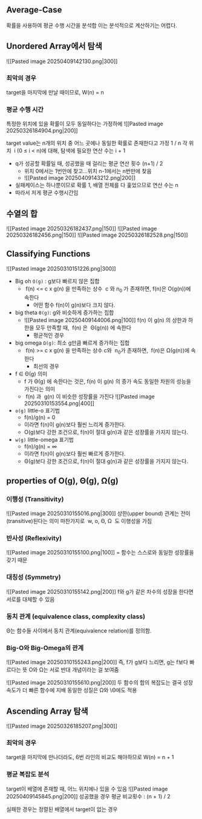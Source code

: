## Average-Case
확률을 사용하여 평균 수행 시간을 분석합
이는 분석적으로 계산하기는 어렵다.
## Unordered Array에서 탐색
![[Pasted image 20250409142130.png|300]]
### 최악의 경우
target을 마지막에 만날 때이므로, W(n) = n
### 평균 수행 시간
특정한 위치에 있을 확률이 모두 동일하다는 가정하에
![[Pasted image 20250326184904.png|200]]

target value는 n개의 위치 중 어느 곳에나 동일한 확률로 존재한다고 가정 1 / n
각 위치  i (0 ≤ i < n)에 대해, 탐색에 필요한 연산 수는 i + 1
- q가 성공할 확률일 때, 성공했을 때 걸리는 평균 연산 횟수 (n+1) / 2
	- 위치 0에서는 1번만에 찾고...위치 n-1에서는 n번만에 찾음
	- ![[Pasted image 20250409143212.png|200]]
- 실패케이스는 하나뿐이므로 확률 1, 배열 전체를 다 훑었으므로 연산 수는 n
- 따라서 저게 평균 수행시간임
## 수열의 합
![[Pasted image 20250326182437.png|150]]
![[Pasted image 20250326182456.png|150]]
![[Pasted image 20250326182528.png|150]]
## Classifying Functions
![[Pasted image 20250310151226.png|300]]
- Big oh `O(g)` : g보다 빠르지 않은 집합
	-  f(n) <= c x g(n) 을 만족하는 상수  c 와 n<sub>0</sub> 가 존재하면, f(n)은 O(g(n))에 속한다
		- 어떤 함수 f(n)이 g(n)보다 크지 않다.
- big theta `Θ(g)`: g와 비슷하게 증가하는 집합
	- ![[Pasted image 20250409144006.png|100]] f(n) 이 g(n) 의 상한과 하한을 모두 만족할 때,  f(n) 은  Θ(g(n)) 에 속한다
		- 평균적인 경우
- big omega `Ω(g)`: 최소 g만큼 빠르게 증가하는 집합
	-  f(n) >= c x g(n) 을 만족하는 상수 c와  n<sub>0</sub>가 존재하면,  f(n)은 Ω(g(n))에 속한다
		- 최선의 경우
-  f ∈ Θ(g)  의미
	- f 가  Θ(g) 에 속한다는 것은,  f(n) 이  g(n) 의 증가 속도 동일한 차원의 성능을 가진다는 의미
	-  f(n) 과  g(n) 이 비슷한 성장률을 가진다
![[Pasted image 20250310153554.png|400]]
- `o(g)` little-o 표기법
	- f(n)/g(n) = 0
	- 이라면 f(n)이 g(n)보다 훨씬 느리게 증가한다.
	- O(g)보다 강한 조건으로, f(n)이 절대 g(n)과 같은 성장률을 가지지 않는다.
- `w(g)` little-omega 표기법
	- f(n)/g(n) = ∞
	- 이라면 f(n)이 g(n)보다 훨씬 빠르게 증가한다.
	- Θ(g)보다 강한 조건으로, f(n)이 절대 g(n)과 같은 성장률을 가지지 않는다.
## properties of O(g), Θ(g), Ω(g)
### 이행성 (Transitivity)
![[Pasted image 20250310155016.png|300]]
상한(upper bound) 관계는 전이(transitive)된다는 의미
마찬가지로  w, o, Θ, Ω  도 이행성을 가짐
### 반사성 (Reflexivity)
![[Pasted image 20250310155100.png|100]]
= 함수는 스스로와 동일한 성장률을 갖기 때문
### 대칭성 (Symmetry)
![[Pasted image 20250310155142.png|200]]
f와 g가 같은 차수의 성장을 한다면 서로를 대체할 수 있음
### 동치 관계 (equivalence class, complexity class)
Θ는 함수들 사이에서 동치 관계(equivalence relation)를 정의함.
### Big-O와 Big-Omega의 관계
![[Pasted image 20250310155243.png|200]]
즉, f가 g보다 느리면, g는 f보다 빠르다는 뜻
O와 Ω는 서로 반대 개념이라는 걸 보여줌

![[Pasted image 20250310155610.png|200]]
두 함수의 합의 복잡도는 결국 성장 속도가 더 빠른 함수에 지배
동일한 성질은 Ω와 \Θ에도 적용
## Ascending Array 탐색
![[Pasted image 20250326185207.png|300]]
### 최악의 경우
target을 마지막에 만나더라도, 6번 라인의 비교도 해야하므로 W(n) = n + 1
### 평균 복잡도 분석
target이 배열에 존재할 때, 어느 위치에나 있을 수 있음
![[Pasted image 20250409145845.png|200]]
성공했을 경우 평균 비교횟수 : (n + 1) / 2

실패한 경우는 정렬된 배열에서 target이 없는 경우
